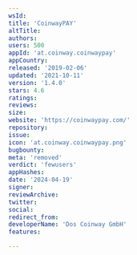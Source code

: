 ```yaml
---
wsId: 
title: 'CoinwayPAY'
altTitle: 
authors: 
users: 500
appId: 'at.coinway.coinwaypay'
appCountry: 
released: '2019-02-06'
updated: '2021-10-11'
version: '1.4.0'
stars: 4.6
ratings: 
reviews: 
size: 
website: 'https://coinwaypay.com/'
repository: 
issue: 
icon: 'at.coinway.coinwaypay.png'
bugbounty: 
meta: 'removed'
verdict: 'fewusers'
appHashes: 
date: '2024-04-19'
signer: 
reviewArchive: 
twitter: 
social: 
redirect_from: 
developerName: 'Dos Coinway GmbH'
features: 

---
```


